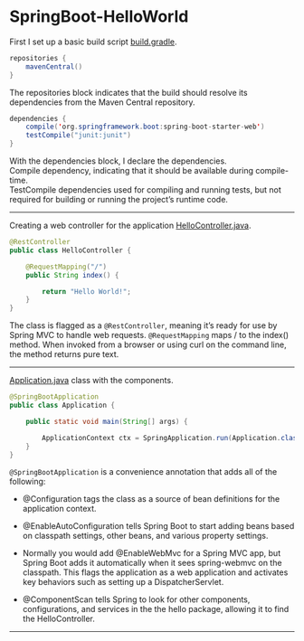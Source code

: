 # SpringBoot-HelloWorld

First I set up a basic build script [build.gradle](https://github.com/Karina-Denisevich/SpringBoot-HelloWorld/blob/master/build.gradle).

```java
repositories {
    mavenCentral()
}
```
The repositories block indicates that the build should resolve its dependencies from the Maven Central repository.</br>

```java
dependencies {
    compile('org.springframework.boot:spring-boot-starter-web')
    testCompile("junit:junit")
}
```
With the dependencies block, I declare the dependencies.<br>
Compile dependency, indicating that it should be available during compile-time.<br>
TestCompile dependencies used for compiling and running tests, but not required for building or running the project’s runtime code.<br>

___

Creating a web controller for the application [HelloController.java](https://github.com/Karina-Denisevich/SpringBoot-HelloWorld/blob/master/src/main/java/com/github/Karina_Denisevich/spring/boot/example/hello/HelloController.java).
```java
@RestController
public class HelloController {

    @RequestMapping("/")
    public String index() {

        return "Hello World!";
    }
}
```
The class is flagged as a `@RestController`, meaning it’s ready for use by Spring MVC to handle web requests. `@RequestMapping` maps / to the index() method. When invoked from a browser or using curl on the command line, the method returns pure text.<br>

___

[Application.java](https://github.com/Karina-Denisevich/SpringBoot-HelloWorld/blob/master/src/main/java/com/github/Karina_Denisevich/spring/boot/example/hello/Application.java) class with the components.
```java
@SpringBootApplication
public class Application {

    public static void main(String[] args) {

        ApplicationContext ctx = SpringApplication.run(Application.class, args);
    }
}
```
`@SpringBootApplication` is a convenience annotation that adds all of the following:

* @Configuration tags the class as a source of bean definitions for the application context.

* @EnableAutoConfiguration tells Spring Boot to start adding beans based on classpath settings, other beans, and various property settings.

* Normally you would add @EnableWebMvc for a Spring MVC app, but Spring Boot adds it automatically when it sees spring-webmvc on the classpath. This flags the application as a web application and activates key behaviors such as setting up a DispatcherServlet.

* @ComponentScan tells Spring to look for other components, configurations, and services in the the hello package, allowing it to find the HelloController.

___
